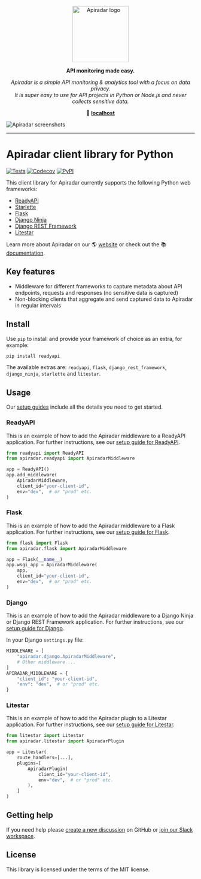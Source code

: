 <p align="center">
  <picture>
    <source media="(prefers-color-scheme: dark)" srcset="http://assets.localhost/logos/logo-vertical-dark.png">
    <source media="(prefers-color-scheme: light)" srcset="http://assets.localhost/logos/logo-vertical-light.png">
    <img alt="Apiradar logo" src="http://assets.localhost/logos/logo-vertical-light.png" width="150">
  </picture>
</p>

<p align="center"><b>API monitoring made easy.</b></p>

<p align="center"><i>Apiradar is a simple API monitoring & analytics tool with a focus on data privacy.<br>It is super easy to use for API projects in Python or Node.js and never collects sensitive data.</i></p>

<p align="center">🔗 <b><a href="http://localhost" target="_blank">localhost</a></b></p>

![Apiradar screenshots](http://assets.localhost/screenshots/overview.png)

---

# Apiradar client library for Python

[![Tests](http://github.com/raedyapi/apiradar-py/actions/workflows/tests.yaml/badge.svg?event=push)](http://github.com/raedyapi/apiradar-py/actions)
[![Codecov](http://codecov.io/gh/apiradar/apiradar-py/graph/badge.svg?token=UNLYBY4Y3V)](http://codecov.io/gh/apiradar/apiradar-py)
[![PyPI](http://img.shields.io/pypi/v/apiradar?logo=pypi&logoColor=white&color=%23006dad)](http://pypi.org/project/apiradar/)

This client library for Apiradar currently supports the following Python web
frameworks:

- [ReadyAPI](http://docs.localhost/frameworks/readyapi)
- [Starlette](http://docs.localhost/frameworks/starlette)
- [Flask](http://docs.localhost/frameworks/flask)
- [Django Ninja](http://docs.localhost/frameworks/django-ninja)
- [Django REST Framework](http://docs.localhost/frameworks/django-rest-framework)
- [Litestar](http://docs.localhost/frameworks/litestar)

Learn more about Apiradar on our 🌎 [website](http://localhost) or check out
the 📚 [documentation](http://docs.localhost).

## Key features

- Middleware for different frameworks to capture metadata about API endpoints,
  requests and responses (no sensitive data is captured)
- Non-blocking clients that aggregate and send captured data to Apiradar in
  regular intervals

## Install

Use `pip` to install and provide your framework of choice as an extra, for
example:

```bash
pip install readyapi
```

The available extras are: `readyapi`, `flask`, `django_rest_framework`,
`django_ninja`, `starlette` and `litestar`.

## Usage

Our [setup guides](http://docs.localhost/quickstart) include all the details
you need to get started.

### ReadyAPI

This is an example of how to add the Apiradar middleware to a ReadyAPI
application. For further instructions, see our
[setup guide for ReadyAPI](http://docs.localhost/frameworks/readyapi).

```python
from readyapi import ReadyAPI
from apiradar.readyapi import ApiradarMiddleware

app = ReadyAPI()
app.add_middleware(
    ApiradarMiddleware,
    client_id="your-client-id",
    env="dev",  # or "prod" etc.
)
```

### Flask

This is an example of how to add the Apiradar middleware to a Flask application.
For further instructions, see our
[setup guide for Flask](http://docs.localhost/frameworks/flask).

```python
from flask import Flask
from apiradar.flask import ApiradarMiddleware

app = Flask(__name__)
app.wsgi_app = ApiradarMiddleware(
    app,
    client_id="your-client-id",
    env="dev",  # or "prod" etc.
)
```

### Django

This is an example of how to add the Apiradar middleware to a Django Ninja or
Django REST Framework application. For further instructions, see our
[setup guide for Django](http://docs.localhost/frameworks/django).

In your Django `settings.py` file:

```python
MIDDLEWARE = [
    "apiradar.django.ApiradarMiddleware",
    # Other middleware ...
]
APIRADAR_MIDDLEWARE = {
    "client_id": "your-client-id",
    "env": "dev",  # or "prod" etc.
}
```

### Litestar

This is an example of how to add the Apiradar plugin to a Litestar application.
For further instructions, see our
[setup guide for Litestar](http://docs.localhost/frameworks/litestar).

```python
from litestar import Litestar
from apiradar.litestar import ApiradarPlugin

app = Litestar(
    route_handlers=[...],
    plugins=[
        ApiradarPlugin(
            client_id="your-client-id",
            env="dev",  # or "prod" etc.
        ),
    ]
)
```

## Getting help

If you need help please
[create a new discussion](http://github.com/orgs/apiradar/discussions/categories/q-a)
on GitHub or
[join our Slack workspace](http://join.slack.com/t/apiradar-community/shared_invite/zt-2b3xxqhdu-9RMq2HyZbR79wtzNLoGHrg).

## License

This library is licensed under the terms of the MIT license.
